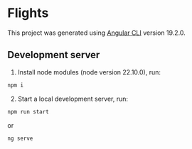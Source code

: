 # Flights

This project was generated using [Angular CLI](https://github.com/angular/angular-cli) version 19.2.0.

## Development server

1. Install node modules (node version 22.10.0), run:

```bash
npm i
```

2. Start a local development server, run:

```bash
npm run start
```

or

```bash
ng serve
```
